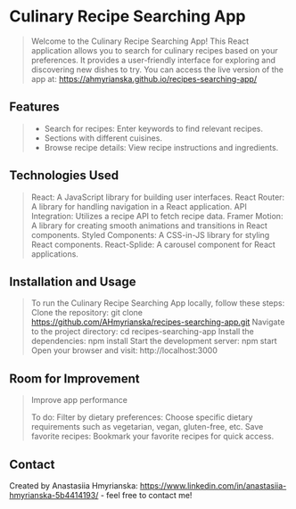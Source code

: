# Culinary Recipe Searching App
> Welcome to the Culinary Recipe Searching App! This React application allows you to search for culinary recipes based on your preferences. It provides a user-friendly interface for exploring and discovering new dishes to try. You can access the live version of the app at: https://ahmyrianska.github.io/recipes-searching-app/

## Features
> - Search for recipes: Enter keywords to find relevant recipes.
> - Sections with different cuisines.
> - Browse recipe details: View recipe instructions and ingredients.

## Technologies Used
> React: A JavaScript library for building user interfaces.
> React Router: A library for handling navigation in a React application.
> API Integration: Utilizes a recipe API to fetch recipe data.
> Framer Motion: A library for creating smooth animations and transitions in React components.
> Styled Components: A CSS-in-JS library for styling React components.
> React-Splide: A carousel component for React applications.

## Installation and Usage
> To run the Culinary Recipe Searching App locally, follow these steps:
> Clone the repository: git clone https://github.com/AHmyrianska/recipes-searching-app.git
> Navigate to the project directory: cd recipes-searching-app
> Install the dependencies: npm install
> Start the development server: npm start
> Open your browser and visit: http://localhost:3000

## Room for Improvement
> Improve app performance
>
> To do:
> Filter by dietary preferences: Choose specific dietary requirements such as vegetarian, vegan, gluten-free, etc.
> Save favorite recipes: Bookmark your favorite recipes for quick access.

## Contact
Created by Anastasiia Hmyrianska: https://www.linkedin.com/in/anastasiia-hmyrianska-5b4414193/ - feel free to contact me!
